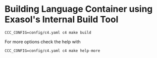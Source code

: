 # Building Language Container using Exasol's Internal Build Tool

```
CCC_CONFIG=config/c4.yaml c4 make build

```

For more options check the help with 

```
CCC_CONFIG=config/c4.yaml c4 make help-more

```
